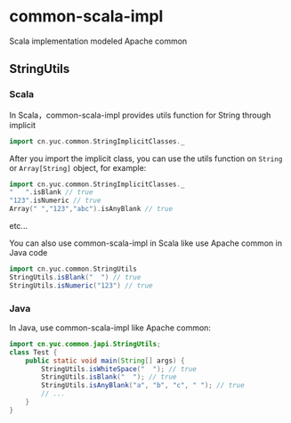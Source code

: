 # common-scala-impl
Scala implementation modeled Apache common

## StringUtils
### Scala
In Scala，common-scala-impl provides utils function for String through implicit
```scala
import cn.yuc.common.StringImplicitClasses._
```
After you import the implicit class, you can use the utils function on `String` or `Array[String]` object, for example:
```scala
import cn.yuc.common.StringImplicitClasses._
"   ".isBlank // true
"123".isNumeric // true
Array(" ","123","abc").isAnyBlank // true
```
etc...

You can also use common-scala-impl in Scala like use Apache common in Java code
```scala
import cn.yuc.common.StringUtils
StringUtils.isBlank("  ") // true
StringUtils.isNumeric("123") // true
```
### Java
In Java, use common-scala-impl like Apache common:
```java
import cn.yuc.common.japi.StringUtils;
class Test {
    public static void main(String[] args) {
        StringUtils.isWhiteSpace("  "); // true
        StringUtils.isBlank("  "); // true
        StringUtils.isAnyBlank("a", "b", "c", " "); // true
        // ...
    }
}
```